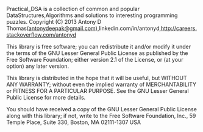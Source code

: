 Practical_DSA is a collection of common and popular DataStructures,Algorithms and solutions to interesting programming puzzles. Copyright (C) 2013 Antony D Thomas(antonydeepak@gmail.com),linkedin.com/in/antonyd,http://careers.stackoverflow.com/antonyd

This library is free software; you can redistribute it and/or modify it under the terms of the GNU Lesser General Public License as published by the Free Software Foundation; either version 2.1 of the License, or (at your option) any later version.

This library is distributed in the hope that it will be useful, but WITHOUT ANY WARRANTY; without even the implied warranty of MERCHANTABILITY or FITNESS FOR A PARTICULAR PURPOSE. See the GNU Lesser General Public License for more details.

You should have received a copy of the GNU Lesser General Public License along with this library; if not, write to the Free Software Foundation, Inc., 59 Temple Place, Suite 330, Boston, MA 02111-1307 USA
